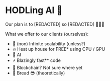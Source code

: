 # HODLing AI 🤖

Our plan is to \[REDACTED] so \[REDACTED] 🚀🚀🔥

What we offer to our clients (ourselves):
- 🚀 (non) Infinite scalability (unless?)
- 🔥 Heat up house for FREE* using CPU / GPU
- 🤖 AI
- ⚡ Blazingly fast** code
- 🔗 Blockchain? Not sure where yet
- 💸 Bread 😎 (theoretically)
